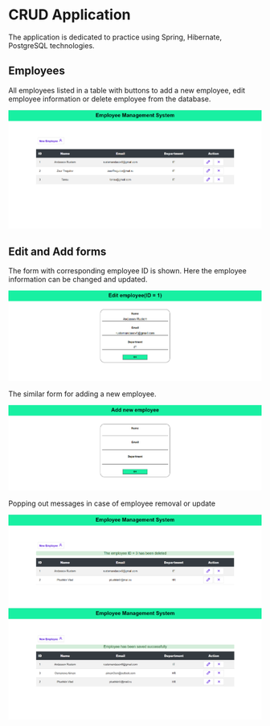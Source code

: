 # CRUD Application

The application is dedicated to practice using Spring, Hibernate, PostgreSQL technologies.

## Employees
All employees listed in a table with buttons to add a new employee, edit employee information or delete employee from the database.

![employees](assets/employees.png)

## Edit and Add forms
The form with corresponding employee ID is shown. Here the employee information can be changed and updated.

![edit](assets/edit.png)

The similar form for adding a new employee.

![add](assets/add.png)

Popping out messages in case of employee removal or update

![delete](assets/delete.png)
![update](assets/update.png)